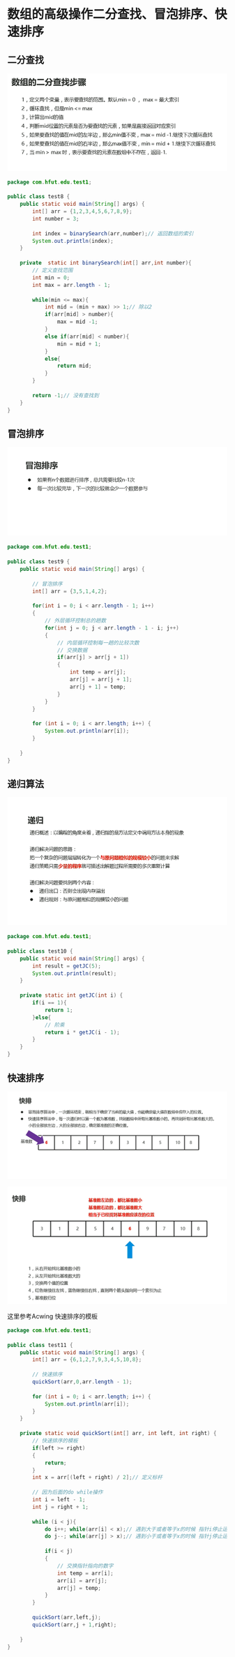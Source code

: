 # 数组的高级操作二分查找、冒泡排序、快速排序

## 二分查找

![图 1](../images/fefbb7fb4244a8590c987c4c9457ebc081b96d2d10e59d81b63145527322de93.png)  

```java
package com.hfut.edu.test1;

public class test8 {
    public static void main(String[] args) {
        int[] arr = {1,2,3,4,5,6,7,8,9};
        int number = 3;

        int index = binarySearch(arr,number);// 返回数组的索引
        System.out.println(index);
    }

    private  static int binarySearch(int[] arr,int number){
        // 定义查找范围
        int min = 0;
        int max = arr.length - 1;

        while(min <= max){
            int mid = (min + max) >> 1;// 除以2
            if(arr[mid] > number){
                max = mid -1;
            }
            else if(arr[mid] < number){
                min = mid + 1;
            }
            else{
                return mid;
            }
        }

        return -1;// 没有查找到
    }
}


```


## 冒泡排序

![图 2](../images/3267bb473af7e7780e59bd7c84eb4f5640dc3368acdd81150fc9ccaac0095098.png)  

```java
package com.hfut.edu.test1;

public class test9 {
    public static void main(String[] args) {

        // 冒泡排序
        int[] arr = {3,5,1,4,2};

        for(int i = 0; i < arr.length - 1; i++)
        {
            // 外层循环控制总的趟数
            for(int j = 0; j < arr.length - 1 - i; j++)
            {
                // 内层循环控制每一趟的比较次数
                // 交换数据
                if(arr[j] > arr[j + 1])
                {
                    int temp = arr[j];
                    arr[j] = arr[j + 1];
                    arr[j + 1] = temp;
                }
            }
        }

        for (int i = 0; i < arr.length; i++) {
            System.out.println(arr[i]);
        }

    }
}


```

## 递归算法

![图 3](../images/fff6d5ad46235ca5cf4ec3fe895b2d9460266d1898333c1269eeab27d3bfbcce.png)  

```java
package com.hfut.edu.test1;

public class test10 {
    public static void main(String[] args) {
        int result = getJC(5);
        System.out.println(result);
    }

    private static int getJC(int i) {
        if(i == 1){
            return 1;
        }else{
            // 阶乘
            return i * getJC(i - 1);
        }
    }
}
```


## 快速排序

![图 4](../images/4dae01b2b652cbe6653c2ecd002fac2de454980fdef5f39cbbc0cb5917480558.png)  

![图 5](../images/a51acebd6b962ebc64f453f9901cbcafdfdaee119ec405d0e9f0672dbf984176.png)  


这里参考Acwing 快速排序的模板

```java
package com.hfut.edu.test1;

public class test11 {
    public static void main(String[] args) {
        int[] arr = {6,1,2,7,9,3,4,5,10,8};
        
        // 快速排序
        quickSort(arr,0,arr.length - 1);

        for (int i = 0; i < arr.length; i++) {
            System.out.println(arr[i]);
        }
    }

    private static void quickSort(int[] arr, int left, int right) {
        // 快速排序的模板
        if(left >= right)
        {
            return;
        }
        int x = arr[(left + right) / 2];// 定义标杆

        // 因为后面的do while操作
        int i = left - 1;
        int j = right + 1;

        while (i < j){
            do i++; while(arr[i] < x);// 遇到大于或者等于x的时候 指针i停止运动
            do j--; while(arr[j] > x);// 遇到小于或者等于x的时候 指针j停止运动

            if(i < j)
            {
                // 交换指针指向的数字
                int temp = arr[i];
                arr[i] = arr[j];
                arr[j] = temp;
            }
        }

        quickSort(arr,left,j);
        quickSort(arr,j + 1,right);

    }
}



```


